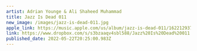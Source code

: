 ```yaml
---
artist: Adrian Younge & Ali Shaheed Muhammad
title: Jazz Is Dead 011
new_image: /images/jazz-is-dead-011.jpg
apple_link: https://music.apple.com/us/album/jazz-is-dead-011/1622129373
link: https://www.dropbox.com/s/s3bzaaqv4sbl588/Jazz%20Is%20Dead%20011.zip?dl=1
published_date: 2022-05-22T20:25:00.983Z
---
```

